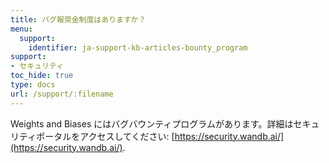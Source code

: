 ```yaml
---
title: バグ報奨金制度はありますか？
menu:
  support:
    identifier: ja-support-kb-articles-bounty_program
support:
- セキュリティ
toc_hide: true
type: docs
url: /support/:filename
---
```


Weights and Biases にはバグバウンティプログラムがあります。詳細はセキュリティポータルをアクセスしてください: [https://security.wandb.ai/](https://security.wandb.ai/).
